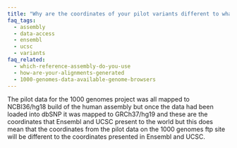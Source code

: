 ```yaml
---
title: "Why are the coordinates of your pilot variants different to what is displayed in Ensembl or UCSC?"
faq_tags:
  - assembly
  - data-access
  - ensembl
  - ucsc
  - variants
faq_related:
  - which-reference-assembly-do-you-use
  - how-are-your-alignments-generated
  - 1000-genomes-data-available-genome-browsers
---
```

                    
The pilot data for the 1000 genomes project was all mapped to NCBI36/hg18 build of the human assembly but once the data had been loaded into dbSNP it was mapped to GRCh37/hg19 and these are the coordinates that Ensembl and UCSC present to the world but this does mean that the coordinates from the pilot data on the 1000 genomes ftp site will be different to the coordinates presented in Ensembl and UCSC.

